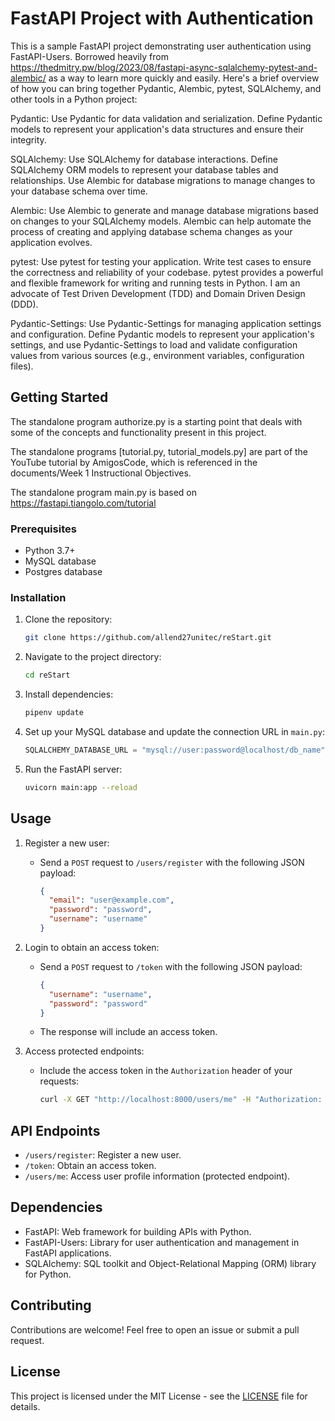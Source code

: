 # FastAPI Project with Authentication

This is a sample FastAPI project demonstrating user authentication using FastAPI-Users. Borrowed heavily from https://thedmitry.pw/blog/2023/08/fastapi-async-sqlalchemy-pytest-and-alembic/
as a way to learn more quickly and easily. Here's a brief overview of how you can bring together Pydantic, Alembic, pytest, SQLAlchemy, and other tools in a Python project:

Pydantic: Use Pydantic for data validation and serialization. Define Pydantic models to represent your application's data structures and ensure their integrity.

SQLAlchemy: Use SQLAlchemy for database interactions. Define SQLAlchemy ORM models to represent your database tables and relationships. Use Alembic for database migrations to manage changes to your database schema over time.

Alembic: Use Alembic to generate and manage database migrations based on changes to your SQLAlchemy models. Alembic can help automate the process of creating and applying database schema changes as your application evolves.

pytest: Use pytest for testing your application. Write test cases to ensure the correctness and reliability of your codebase. pytest provides a powerful and flexible framework for writing and running tests in Python.  I am an advocate of Test Driven Development (TDD) and Domain Driven Design (DDD).

Pydantic-Settings: Use Pydantic-Settings for managing application settings and configuration. Define Pydantic models to represent your application's settings, and use Pydantic-Settings to load and validate configuration values from various sources (e.g., environment variables, configuration files).
 

## Getting Started

The standalone program authorize.py is a starting point that deals with some of the concepts and functionality present in this project.

The standalone programs [tutorial.py, tutorial_models.py] are part of the YouTube tutorial by AmigosCode, which is referenced in the documents/Week 1 Instructional Objectives.

The standalone program main.py is based on https://fastapi.tiangolo.com/tutorial

### Prerequisites

- Python 3.7+
- MySQL database
- Postgres database

### Installation

1. Clone the repository:

   ```bash
   git clone https://github.com/allend27unitec/reStart.git
   ```

2. Navigate to the project directory:

   ```bash
   cd reStart 
   ```

3. Install dependencies:

   ```bash
   pipenv update
   ```

4. Set up your MySQL database and update the connection URL in `main.py`:

   ```python
   SQLALCHEMY_DATABASE_URL = "mysql://user:password@localhost/db_name"
   ```

5. Run the FastAPI server:

   ```bash
   uvicorn main:app --reload
   ```

## Usage

1. Register a new user:
   - Send a `POST` request to `/users/register` with the following JSON payload:
     ```json
     {
       "email": "user@example.com",
       "password": "password",
       "username": "username"
     }
     ```

2. Login to obtain an access token:
   - Send a `POST` request to `/token` with the following JSON payload:
     ```json
     {
       "username": "username",
       "password": "password"
     }
     ```
   - The response will include an access token.

3. Access protected endpoints:
   - Include the access token in the `Authorization` header of your requests:
     ```bash
     curl -X GET "http://localhost:8000/users/me" -H "Authorization: Bearer <access_token>"
     ```

## API Endpoints

- `/users/register`: Register a new user.
- `/token`: Obtain an access token.
- `/users/me`: Access user profile information (protected endpoint).

## Dependencies

- FastAPI: Web framework for building APIs with Python.
- FastAPI-Users: Library for user authentication and management in FastAPI applications.
- SQLAlchemy: SQL toolkit and Object-Relational Mapping (ORM) library for Python.

## Contributing

Contributions are welcome! Feel free to open an issue or submit a pull request.

## License

This project is licensed under the MIT License - see the [LICENSE](LICENSE) file for details.

